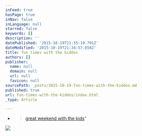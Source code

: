 ```yaml
---
inFeed: true
hasPage: true
inNav: false
inLanguage: null
starred: false
keywords: []
description: ''
datePublished: '2015-10-19T21:35:10.791Z'
dateModified: '2015-10-19T21:34:57.858Z'
title: fun times with the kiddos
authors: []
publisher:
  name: null
  domain: null
  url: null
  favicon: null
sourcePath: _posts/2015-10-19-fun-times-with-the-kiddos.md
published: true
url: fun-times-with-the-kiddos/index.html
_type: Article

---
```

* > [great weekend with the kids][0]"

![](https://the-grid-user-content.s3-us-west-2.amazonaws.com/562914f3-aef1-4c6c-9982-2c2388d9adb8.jpg)

[0]: null